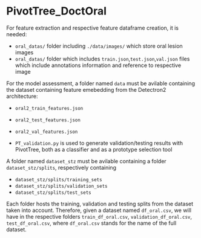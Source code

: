 # PivotTree_DoctOral

For feature extraction and respective feature dataframe creation, it is needed:

- `oral_datas/` folder including `./data/images/` which store oral lesion images
- `oral_datas/` folder which includes `train.json`,`test.json`,`val.json` files which include annotations information and reference to respective image

For the model assessment, a folder named `data` must be avilable containing the dataset containing feature emebedding from the Detectron2 architecture:

- `oral2_train_features.json`
- `oral2_test_features.json`
- `oral2_val_features.json`


- `PT_validation.py` is used to generate validation/testing results with PivotTree, both as a classifier and as a prototype selection tool

A folder named `dataset_stz` must be avilable containing a folder `dataset_stz/splits`, respectively containing
- `dataset_stz/splits/training_sets`
- `dataset_stz/splits/validation_sets`
- `dataset_stz/splits/test_sets`

Each folder hosts the training, validation and testing splits from the dataset taken into account. Therefore, given a dataset named `df_oral.csv`, we will have in the respective folders `train_df_oral.csv`, `validation_df_oral.csv`, `test_df_oral.csv`, where `df_oral.csv` stands for the name of the full dataset.





